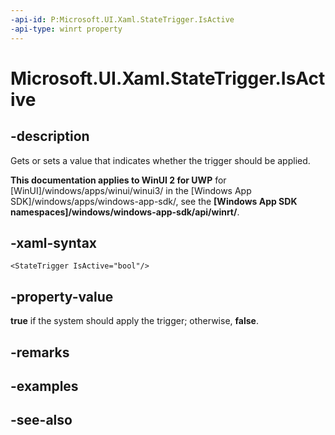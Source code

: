 ```yaml
---
-api-id: P:Microsoft.UI.Xaml.StateTrigger.IsActive
-api-type: winrt property
---
```


<!-- Property syntax
public bool IsActive { get;  set; }
-->

# Microsoft.UI.Xaml.StateTrigger.IsActive

## -description
Gets or sets a value that indicates whether the trigger should be applied.

**This documentation applies to WinUI 2 for UWP** for [WinUI]/windows/apps/winui/winui3/ in the [Windows App SDK]/windows/apps/windows-app-sdk/, see the **[Windows App SDK namespaces]/windows/windows-app-sdk/api/winrt/**.

## -xaml-syntax
```xaml
<StateTrigger IsActive="bool"/>
```


## -property-value
**true** if the system should apply the trigger; otherwise, **false**.

## -remarks

## -examples

## -see-also

